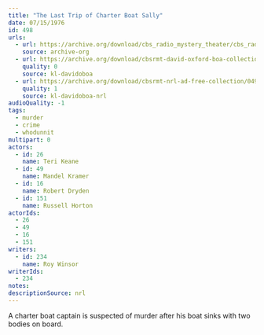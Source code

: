 ```yaml
---
title: "The Last Trip of Charter Boat Sally"
date: 07/15/1976
id: 498
urls: 
  - url: https://archive.org/download/cbs_radio_mystery_theater/cbs_radio_mystery_theater-0451-0500.zip/cbs_radio_mystery_theater-0451-0500%2Fcbsrmt_0498_the_last_trip_of_charter_boat_sally.mp3
    source: archive-org
  - url: https://archive.org/download/cbsrmt-david-oxford-boa-collection/CBSRMT-760715-0498-The-Last-Trip-of-Charter-Boat-Sally-(128-48)_WBBM-JE-{BoA}.mp3
    quality: 0
    source: kl-davidoboa
  - url: https://archive.org/download/cbsrmt-nrl-ad-free-collection/0498%20CBSRMT-760715-0498-The-Last-Trip-of-Charter-Boat-Sally-(128-48)_WBBM-JE-%7BBoA%7D%20(no%20ads).mp3
    quality: 1
    source: kl-davidoboa-nrl
audioQuality: -1
tags: 
  - murder
  - crime
  - whodunnit
multipart: 0
actors:  
  - id: 26
    name: Teri Keane  
  - id: 49
    name: Mandel Kramer  
  - id: 16
    name: Robert Dryden  
  - id: 151
    name: Russell Horton
actorIds:  
  - 26  
  - 49  
  - 16  
  - 151
writers:  
  - id: 234
    name: Roy Winsor
writerIds:  
  - 234
notes: 
descriptionSource: nrl
---
```

A charter boat captain is suspected of murder after his boat sinks with two bodies on board.